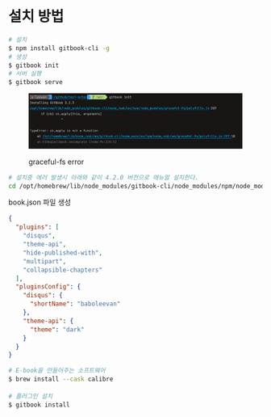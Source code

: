 # 설치 방법

```bash
# 설치
$ npm install gitbook-cli -g
# 생성
$ gitbook init
# 서버 실행
$ gitbook serve 
```

<figure><img src="../../.gitbook/assets/image.png" alt=""><figcaption><p>graceful-fs error</p></figcaption></figure>

```bash
# 설치중 에러 발생시 아래와 같이 4.2.0 버전으로 매뉴얼 설치한다.
cd /opt/homebrew/lib/node_modules/gitbook-cli/node_modules/npm/node_modules && npm install graceful-fs@4.2.0--save
```

book.json 파일 생성
```json
{
  "plugins": [
    "disqus",
    "theme-api",
    "hide-published-with",
    "multipart",
    "collapsible-chapters"
  ],
  "pluginsConfig": {
    "disqus": {
      "shortName": "baboleevan"
    },
    "theme-api": {
      "theme": "dark"
    }
  }
}
```

```bash
# E-book을 만들어주는 소프트웨어
$ brew install --cask calibre

# 플러그인 설치
$ gitbook install
```
